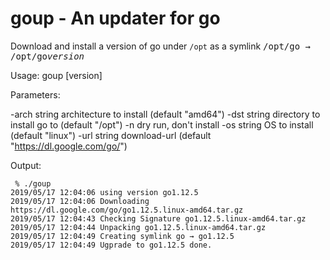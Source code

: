 # goup - An updater for go

Download and install a version of go under `/opt` as a symlink <tt>/opt/go → /opt/go<i>version</i></tt>

Usage: goup [version]

Parameters:

   -arch string
     	architecture to install (default "amd64")
   -dst string
     	directory to install go to (default "/opt")
   -n	dry run, don't install
   -os string
     	OS to install (default "linux")
   -url string
     	download-url (default "https://dl.google.com/go/")

Output:

     % ./goup
    2019/05/17 12:04:06 using version go1.12.5
    2019/05/17 12:04:06 Downloading https://dl.google.com/go/go1.12.5.linux-amd64.tar.gz
    2019/05/17 12:04:43 Checking Signature go1.12.5.linux-amd64.tar.gz
    2019/05/17 12:04:44 Unpacking go1.12.5.linux-amd64.tar.gz
    2019/05/17 12:04:49 Creating symlink go → go1.12.5
    2019/05/17 12:04:49 Ugprade to go1.12.5 done.

